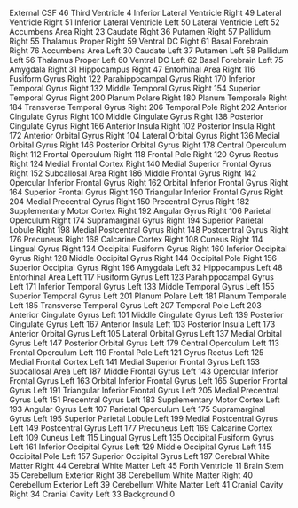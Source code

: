 External CSF   46
Third Ventricle   4
Inferior Lateral Ventricle Right   49
Lateral Ventricle Right   51
Inferior Lateral Ventricle Left   50
Lateral Ventricle Left   52
Accumbens Area Right   23
Caudate Right   36
Putamen Right   57
Pallidum Right   55
Thalamus Proper Right   59
Ventral DC Right   61
Basal Forebrain Right   76
Accumbens Area Left   30
Caudate Left   37
Putamen Left   58
Pallidum Left   56
Thalamus Proper Left   60
Ventral DC Left   62
Basal Forebrain Left   75
Amygdala Right   31
Hippocampus Right   47
Entorhinal Area Right   116
Fusiform Gyrus Right   122
Parahippocampal Gyrus Right   170
Inferior Temporal Gyrus Right   132
Middle Temporal Gyrus Right   154
Superior Temporal Gyrus Right   200
Planum Polare Right   180
Planum Temporale Right   184
Transverse Temporal Gyrus Right   206
Temporal Pole Right   202
Anterior Cingulate Gyrus Right   100
Middle Cingulate Gyrus Right   138
Posterior Cingulate Gyrus Right   166
Anterior Insula Right   102
Posterior Insula Right   172
Anterior Orbital Gyrus Right   104
Lateral Orbital Gyrus Right   136
Medial Orbital Gyrus Right   146
Posterior Orbital Gyrus Right   178
Central Operculum Right   112
Frontal Operculum Right   118
Frontal Pole Right   120
Gyrus Rectus Right   124
Medial Frontal Cortex Right   140
Medial Superior Frontal Gyrus Right   152
Subcallosal Area Right   186
Middle Frontal Gyrus Right   142
Opercular Inferior Frontal Gyrus Right   162
Orbital Inferior Frontal Gyrus Right   164
Superior Frontal Gyrus Right   190
Triangular Inferior Frontal Gyrus Right   204
Medial Precentral Gyrus Right   150
Precentral Gyrus Right   182
Supplementary Motor Cortex Right   192
Angular Gyrus Right   106
Parietal Operculum Right   174
Supramarginal Gyrus Right   194
Superior Parietal Lobule Right   198
Medial Postcentral Gyrus Right   148
Postcentral Gyrus Right   176
Precuneus Right   168
Calcarine Cortex Right   108
Cuneus Right   114
Lingual Gyrus Right   134
Occipital Fusiform Gyrus Right   160
Inferior Occipital Gyrus Right   128
Middle Occipital Gyrus Right   144
Occipital Pole Right   156
Superior Occipital Gyrus Right   196
Amygdala Left   32
Hippocampus Left   48
Entorhinal Area Left   117
Fusiform Gyrus Left   123
Parahippocampal Gyrus Left   171
Inferior Temporal Gyrus Left   133
Middle Temporal Gyrus Left   155
Superior Temporal Gyrus Left   201
Planum Polare Left   181
Planum Temporale Left   185
Transverse Temporal Gyrus Left   207
Temporal Pole Left   203
Anterior Cingulate Gyrus Left   101
Middle Cingulate Gyrus Left   139
Posterior Cingulate Gyrus Left   167
Anterior Insula Left   103
Posterior Insula Left   173
Anterior Orbital Gyrus Left   105
Lateral Orbital Gyrus Left   137
Medial Orbital Gyrus Left   147
Posterior Orbital Gyrus Left   179
Central Operculum Left   113
Frontal Operculum Left   119
Frontal Pole Left   121
Gyrus Rectus Left   125
Medial Frontal Cortex Left   141
Medial Superior Frontal Gyrus Left   153
Subcallosal Area Left   187
Middle Frontal Gyrus Left   143
Opercular Inferior Frontal Gyrus Left   163
Orbital Inferior Frontal Gyrus Left   165
Superior Frontal Gyrus Left   191
Triangular Inferior Frontal Gyrus Left   205
Medial Precentral Gyrus Left   151
Precentral Gyrus Left   183
Supplementary Motor Cortex Left   193
Angular Gyrus Left   107
Parietal Operculum Left   175
Supramarginal Gyrus Left   195
Superior Parietal Lobule Left   199
Medial Postcentral Gyrus Left   149
Postcentral Gyrus Left   177
Precuneus Left   169
Calcarine Cortex Left   109
Cuneus Left   115
Lingual Gyrus Left   135
Occipital Fusiform Gyrus Left   161
Inferior Occipital Gyrus Left   129
Middle Occipital Gyrus Left   145
Occipital Pole Left   157
Superior Occipital Gyrus Left   197
Cerebral White Matter Right   44
Cerebral White Matter Left   45
Forth Ventricle   11
Brain Stem   35
Cerebellum Exterior Right   38
Cerebellum White Matter Right   40
Cerebellum Exterior Left   39
Cerebellum White Matter Left   41
Cranial Cavity Right   34
Cranial Cavity Left   33
Background   0
